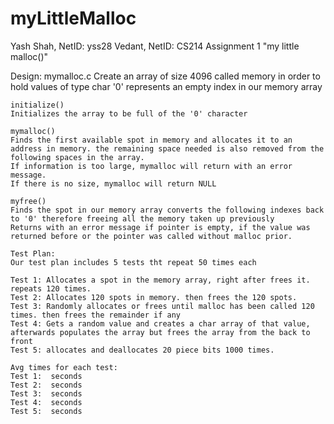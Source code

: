 # myLittleMalloc
 
Yash Shah, NetID: yss28
Vedant, NetID: 
CS214 Assignment 1 "my little malloc()"

Design:
mymalloc.c
    Create an array of size 4096 called memory in order to hold values of type char
    '0' represents an empty index in our memory array

    initialize()
    Initializes the array to be full of the '0' character

    mymalloc()
    Finds the first available spot in memory and allocates it to an address in memory. the remaining space needed is also removed from the following spaces in the array.
    If information is too large, mymalloc will return with an error message.
    If there is no size, mymalloc will return NULL

    myfree()
    Finds the spot in our memory array converts the following indexes back to '0' therefore freeing all the memory taken up previously
    Returns with an error message if pointer is empty, if the value was returned before or the pointer was called without malloc prior.

    Test Plan:
    Our test plan includes 5 tests tht repeat 50 times each
    
    Test 1: Allocates a spot in the memory array, right after frees it. repeats 120 times. 
    Test 2: Allocates 120 spots in memory. then frees the 120 spots.
    Test 3: Randomly allocates or frees until malloc has been called 120 times. then frees the remainder if any
    Test 4: Gets a random value and creates a char array of that value, afterwards populates the array but frees the array from the back to front
    Test 5: allocates and deallocates 20 piece bits 1000 times.

    Avg times for each test:
    Test 1:  seconds 
    Test 2:  seconds 
    Test 3:  seconds 
    Test 4:  seconds
    Test 5:  seconds
    


